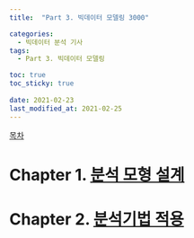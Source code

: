 ```yaml
---
title:  "Part 3. 빅데이터 모델링 3000"

categories:
  - 빅데이터 분석 기사
tags:
  - Part 3. 빅데이터 모델링

toc: true
toc_sticky: true
 
date: 2021-02-23
last_modified_at: 2021-02-25
---
```


[목차](https://goaswon.github.io/%EB%B9%85%EB%8D%B0%EC%9D%B4%ED%84%B0%20%EB%B6%84%EC%84%9D%20%EA%B8%B0%EC%82%AC/0000%EB%AA%A9%EC%B0%A8/)

# Chapter 1. [분석 모형 설계]()

# Chapter 2. [분석기법 적용]()